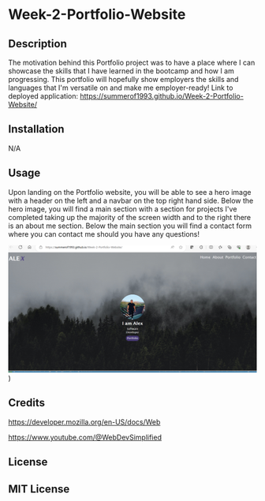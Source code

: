 # Week-2-Portfolio-Website

## Description

The motivation behind this Portfolio project was to have a place where I can showcase the skills that I have learned in the bootcamp and how I am progressing. This portfolio will hopefully show employers the skills and languages that I'm versatile on and make me employer-ready!
Link to deployed application: https://summerof1993.github.io/Week-2-Portfolio-Website/
## Installation

N/A

## Usage

Upon landing on the Portfolio website, you will be able to see a hero image with a header on the left and a navbar on the top right hand side. Below the hero image, you will find a main section with a section for projects I've completed taking up the majority of the screen width and to the right there is an about me section. Below the main section you will find a contact form where you can contact me should you have any questions!

![Screenshot of portfolio displaying deployed application](./assets/images/Screenshot%202023-12-01%20192433.png))

## Credits

https://developer.mozilla.org/en-US/docs/Web

https://www.youtube.com/@WebDevSimplified

## License

MIT License
---
